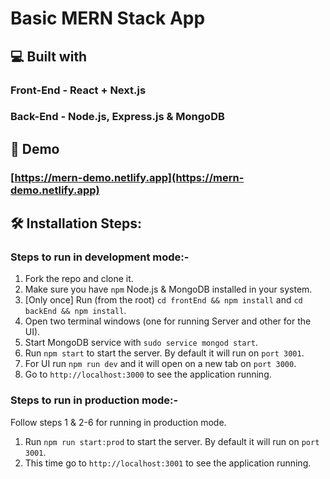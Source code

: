 # Basic MERN Stack App

## 💻 Built with

### Front-End - React + Next.js

### Back-End - Node.js, Express.js & MongoDB

## 🚀 Demo
### [https://mern-demo.netlify.app](https://mern-demo.netlify.app)

## 🛠️ Installation Steps:

### Steps to run in development mode:-

1. Fork the repo and clone it.
2. Make sure you have `npm` Node.js & MongoDB installed in your system.
3. [Only once] Run (from the root) `cd frontEnd && npm install` and `cd backEnd && npm install`.
4. Open two terminal windows (one for running Server and other for the UI).
5. Start MongoDB service with `sudo service mongod start`.
6. Run `npm start` to start the server. By default it will run on `port 3001`.
7. For UI run `npm run dev` and it will open on a new tab on `port 3000`.
8. Go to `http://localhost:3000` to see the application running.

### Steps to run in production mode:-

Follow steps 1 & 2-6 for running in production mode.

1. Run `npm run start:prod` to start the server. By default it will run on `port 3001`.
2. This time go to `http://localhost:3001` to see the application running.